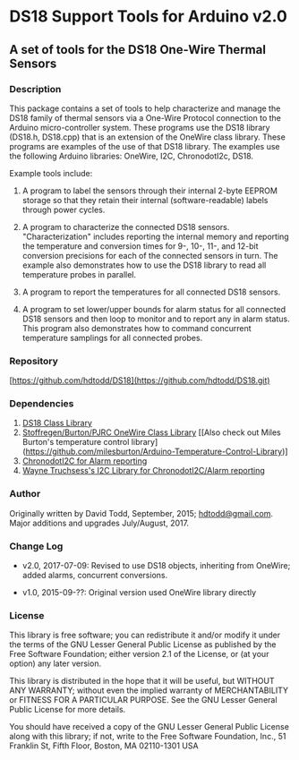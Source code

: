 # DS18 Support Tools for Arduino v2.0
## A set of tools for the DS18 One-Wire Thermal Sensors

### Description

This package contains a set of tools to help characterize and manage the DS18 family of
thermal sensors via a One-Wire Protocol connection to the Arduino micro-controller system.  These programs use the DS18 library (DS18.h, DS18.cpp) that is an extension of the OneWire class library.  These programs are examples of the use of that DS18 library.  The examples use the following Arduino libraries: OneWire, I2C, ChronodotI2c, DS18.

Example tools include:

1.  A program to label the sensors through their internal 2-byte EEPROM storage so that
they retain their internal (software-readable) labels through power cycles.

2.  A program to characterize the connected DS18 sensors.   "Characterization" 
includes reporting the internal memory and reporting the temperature and conversion times 
for 9-, 10-, 11-, and 12-bit conversion precisions for each of the connected sensors in turn.  The example also demonstrates how to use the DS18 library to read all temperature probes in parallel.

3.  A program to report the temperatures for all connected DS18 sensors.

4.  A program to set lower/upper bounds for alarm status for all connected DS18 sensors
and then loop to monitor and to report any in alarm status.  This program also demonstrates
how to command concurrent temperature samplings for all connected probes.

### Repository
[https://github.com/hdtodd/DS18](https://github.com/hdtodd/DS18.git)

### Dependencies
1. [DS18 Class Library](https://github.com/hdtodd/DS18.git)
1. [Stoffregen/Burton/PJRC OneWire Class Library](https://github.com/PaulStoffregen/OneWire) [[Also check out Miles Burton's temperature control library] (https://github.com/milesburton/Arduino-Temperature-Control-Library)]
1. [ChronodotI2C for Alarm reporting](https://github.com/hdtodd/ChronodotI2C.git)
1. [Wayne Truchsess's I2C Library for ChronodotI2C/Alarm reporting](http://dsscircuits.com/images/code/I2C_Rev5.zip)


### Author
Originally written by David Todd, September, 2015; <hdtodd@gmail.com>.  Major additions and upgrades July/August, 2017.

### Change Log

*  v2.0, 2017-07-09: Revised to use DS18 objects, inheriting from OneWire; added alarms, concurrent conversions.

*  v1.0, 2015-09-??: Original version used OneWire library directly

### License
This library is free software; you can redistribute it and/or modify it under the terms of the GNU Lesser General Public License as published by the Free Software Foundation; either version 2.1 of the License, or (at your option) any later version.

This library is distributed in the hope that it will be useful, but WITHOUT ANY WARRANTY; without even the implied warranty of MERCHANTABILITY or FITNESS FOR A PARTICULAR PURPOSE. See the GNU Lesser General Public License for more details.

You should have received a copy of the GNU Lesser General Public License along with this library; if not, write to the Free Software Foundation, Inc., 51 Franklin St, Fifth Floor, Boston, MA 02110-1301 USA

